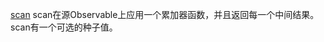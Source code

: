 [scan](http://reactivex.io/rxjs/class/es6/Observable.js~Observable.html#instance-method-scan)
scan在源Observable上应用一个累加器函数，并且返回每一个中间结果。scan有一个可选的种子值。  
